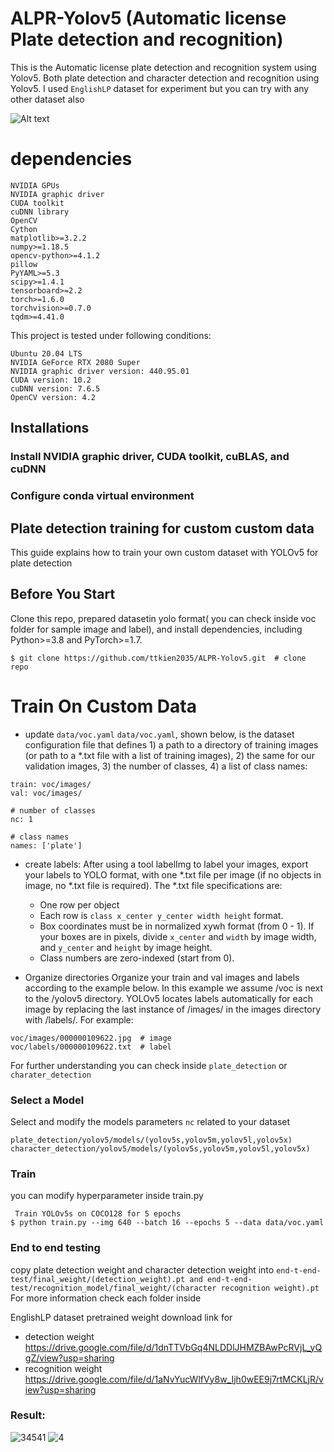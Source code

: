# ALPR-Yolov5 (Automatic license Plate detection and recognition)
This is the Automatic license plate detection and recognition system using Yolov5. Both plate detection and character detection and recognition using Yolov5.
I used `EnglishLP` dataset for experiment but you can try with any other dataset also

![Alt text](end-t-end-test/result/P1010002.png?raw=true "Title")
# dependencies
```
NVIDIA GPUs
NVIDIA graphic driver
CUDA toolkit
cuDNN library
OpenCV 
Cython
matplotlib>=3.2.2
numpy>=1.18.5
opencv-python>=4.1.2
pillow
PyYAML>=5.3
scipy>=1.4.1
tensorboard>=2.2
torch>=1.6.0
torchvision>=0.7.0
tqdm>=4.41.0
```

This project is tested under following conditions:
```
Ubuntu 20.04 LTS
NVIDIA GeForce RTX 2080 Super
NVIDIA graphic driver version: 440.95.01
CUDA version: 10.2
cuDNN version: 7.6.5
OpenCV version: 4.2
```
## Installations

### Install NVIDIA graphic driver, CUDA toolkit, cuBLAS, and cuDNN

### Configure conda virtual environment

## Plate detection training for custom custom data

This guide explains how to train your own custom dataset with YOLOv5 for plate detection

## Before You Start
Clone this repo, prepared datasetin yolo format( you can check inside voc folder for sample image and label), and install dependencies, including Python>=3.8 and PyTorch>=1.7.
```
$ git clone https://github.com/ttkien2035/ALPR-Yolov5.git  # clone repo
```
# Train On Custom Data
- update `data/voc.yaml`
   `data/voc.yaml`, shown below, is the dataset configuration file that defines 1) a path to a directory of training images (or path to a *.txt file with a list of training images), 2) the same for our validation images, 3) the number of classes, 4) a list of class names:
```
train: voc/images/
val: voc/images/

# number of classes
nc: 1

# class names
names: ['plate']
```
- create labels: 
   After using a tool labelImg to label your images, export your labels to YOLO format, with one *.txt file per image (if no objects in image, no *.txt file is required). The *.txt file specifications are:

    * One row per object
    * Each row is `class x_center y_center width height` format.
    * Box coordinates must be in normalized xywh format (from 0 - 1). If your boxes are in pixels, divide `x_center` and `width` by image width, and `y_center` and `height` by image height.
    * Class numbers are zero-indexed (start from 0).
- Organize directories
Organize your train and val images and labels according to the example below. In this example we assume /voc is next to the /yolov5 directory. YOLOv5 locates labels automatically for each image by replacing the last instance of /images/ in the images directory with /labels/. For example:
```
voc/images/000000109622.jpg  # image
voc/labels/000000109622.txt  # label
```
For further understanding you can check inside `plate_detection` or `charater_detection`
### Select a Model
Select and modify the models parameters `nc` related to your dataset
```
plate_detection/yolov5/models/(yolov5s,yolov5m,yolov5l,yolov5x)
character_detection/yolov5/models/(yolov5s,yolov5m,yolov5l,yolov5x)
```
### Train
you can modify hyperparameter inside train.py
```
 Train YOLOv5s on COCO128 for 5 epochs
$ python train.py --img 640 --batch 16 --epochs 5 --data data/voc.yaml
```
### End to end testing
copy plate detection weight and character detection weight into `end-t-end-test/final_weight/(detection_weight).pt and end-t-end-test/recognition_model/final_weight/(character recognition weight).pt`
For more information check each folder inside 

EnglishLP dataset pretrained weight download link for 
* detection weight https://drive.google.com/file/d/1dnTTVbGq4NLDDlJHMZBAwPcRVjL_yQgZ/view?usp=sharing
* recognition weight https://drive.google.com/file/d/1aNvYucWlfVy8w_Ijh0wEE9j7rtMCKLjR/view?usp=sharing

### Result:
![34541](https://user-images.githubusercontent.com/50730472/123572180-eee6e200-d7f5-11eb-96ae-092f13674fa5.png)
![4](https://user-images.githubusercontent.com/50730472/123572196-f6a68680-d7f5-11eb-9b6d-a52a22e57439.png)

